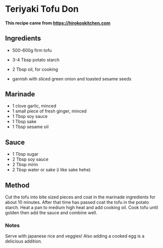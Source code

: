 # Teriyaki Tofu Don

#### This recipe came from https://hirokoskitchen.com 

## Ingredients

* 500-600g firm tofu
* 3-4 Tbsp potato starch
* 2 Tbsp oil, for cooking

* garnish with sliced green onion and toasted sesame seeds

## Marinade

* 1 clove garlic, minced
* 1 small piece of fresh ginger, minced
* 1 Tbsp soy sauce
* 1 Tbsp sake
* 1 Tbsp sesame oil

## Sauce

* 1 Tbsp sugar
* 2 Tbsp soy sauce
* 2 Tbsp mirin
* 2 Tbsp water or sake (i like sake hehe)

## Method

Cut the tofu into bite sized pieces and coat in the marinade ingredients for about 10 minutes.
After that time has passed coat the tofu in the potato starch. 
Heat a pan to medium high heat and add cooking oil.
Cook tofu until golden then add the sauce and combine well.

### Notes

Serve with japanese rice and veggies! Also adding a cooked egg is a delicious addition.
